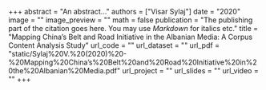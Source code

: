 +++
abstract = "An abstract..."
authors = ["Visar Sylaj"]
date = "2020"
image = ""
image_preview = ""
math = false
publication = "The publishing part of the citation goes here. You may use *Markdown* for italics etc."
title = "Mapping China’s Belt and Road Initiative in the Albanian Media: A Corpus Content Analysis Study"
url_code = ""
url_dataset = ""
url_pdf = "static/Sylaj%20V.%20(2020)%20-%20Mapping%20China’s%20Belt%20and%20Road%20Initiative%20in%20the%20Albanian%20Media.pdf"
url_project = ""
url_slides = ""
url_video = ""
+++
